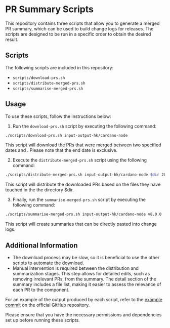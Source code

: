 # PR Summary Scripts

This repository contains three scripts that allow you to generate a merged PR summary, which can be used to build change logs for releases. The scripts are designed to be run in a specific order to obtain the desired result.

## Scripts

The following scripts are included in this repository:

- `scripts/download-prs.sh`
- `scripts/distribute-merged-prs.sh`
- `scripts/summarise-merged-prs.sh`

## Usage

To use these scripts, follow the instructions below:

1. Run the `download-prs.sh` script by executing the following command:

```bash
./scripts/download-prs.sh input-output-hk/cardano-node
```

This script will download the PRs that were merged between two specified dates and . Please note that the end date is exclusive.

2. Execute the `distribute-merged-prs.sh` script using the following command:

```bash
./scripts/distribute-merged-prs.sh input-output-hk/cardano-node $dir 2022-06-25 2023-04-18
```

This script will distribute the downloaded PRs based on the files they have touched in the the directory $dir.

3. Finally, run the `summarise-merged-prs.sh` script by executing the following command:

```bash
./scripts/summarise-merged-prs.sh input-output-hk/cardano-node v8.0.0
```

This script will create summaries that can be directly pasted into change logs.

## Additional Information

- The download process may be slow, so it is beneficial to use the other scripts to automate the download.
- Manual intervention is required between the distribution and summarization stages. This step allows for detailed edits, such as removing irrelevant PRs, from the summary. The detail section of the summary includes a file list, making it easier to assess the relevance of each PR to the component.

For an example of the output produced by each script, refer to the [example commit](https://github.com/input-output-hk/cardano-node/pull/5137/commits) on the official GitHub repository.

Please ensure that you have the necessary permissions and dependencies set up before running these scripts.
